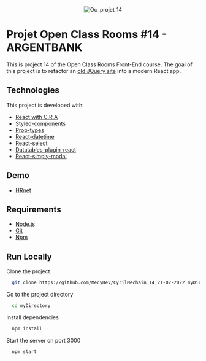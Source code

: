 <div align="center" id="top"> 
  <img src="https://user-images.githubusercontent.com/29403923/163836842-7c57179b-19be-467c-869b-c3cc81c2a18a.png" alt="Oc_projet_14" />
</div>

# Projet Open Class Rooms #14 - ARGENTBANK

This is project 14 of the Open Class Rooms Front-End course. The goal of this project is to refactor an [old JQuery site](https://github.com/OpenClassrooms-Student-Center/P12_Front-end) into a modern React app.

## Technologies

This project is developed with:

- [React with C.R.A](https://pt-br.reactjs.org/)
- [Styled-components](https://styled-components.com/)
- [Prop-types](https://www.npmjs.com/package/prop-types)
- [React-datetime](https://www.npmjs.com/package/react-datetime)
- [React-select](https://react-select.com/home)
- [Datatables-plugin-react](https://www.npmjs.com/package/datatables-plugin-react/v/1.8.1)
- [React-simply-modal](https://www.npmjs.com/package/react-simply-modal)

## Demo

- [HRnet](https://hrnet.mecydev.com/)

## Requirements

- [Node.js](https://nodejs.org/en/)
- [Git](https://git-scm.com/)
- [Npm](https://www.npmjs.com/)

## Run Locally

Clone the project

```bash
  git clone https://github.com/MecyDev/CyrilMechain_14_21-02-2022 myDirectory
```

Go to the project directory

```bash
  cd myDirectory
```

Install dependencies

```bash
  npm install
```

Start the server on port 3000

```bash
  npm start
```
